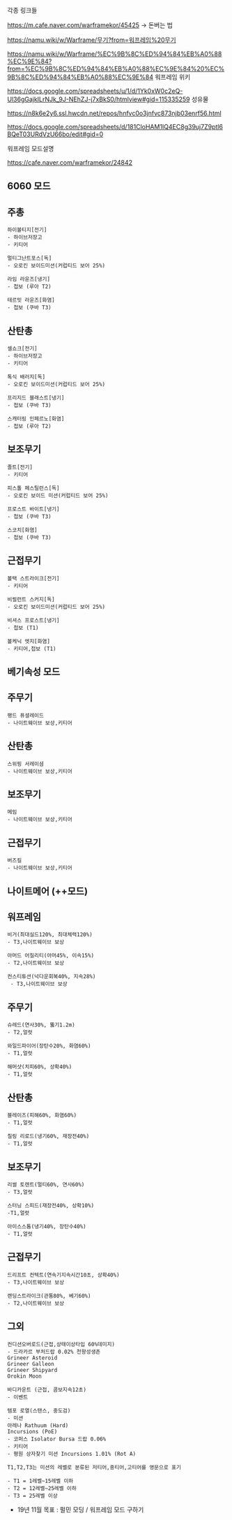 
각종 링크들

https://m.cafe.naver.com/warframekor/45425 -> 돈버는 법

https://namu.wiki/w/Warframe/무기?from=워프레임%20무기

https://namu.wiki/w/Warframe/%EC%9B%8C%ED%94%84%EB%A0%88%EC%9E%84?from=%EC%9B%8C%ED%94%84%EB%A0%88%EC%9E%84%20%EC%9B%8C%ED%94%84%EB%A0%88%EC%9E%84
워프레임 위키

https://docs.google.com/spreadsheets/u/1/d/1Yk0xW0c2eQ-Ul36gGajkILrNJk_9J-NEhZJ-j7xBkS0/htmlview#gid=115335259
성유물

https://n8k6e2y6.ssl.hwcdn.net/repos/hnfvc0o3jnfvc873njb03enrf56.html

https://docs.google.com/spreadsheets/d/181CloHAM1IQ4EC8g39uj7Z9ptl6BQeT03URdVzU66bo/edit#gid=0

워프레임 모드설명

https://cafe.naver.com/warframekor/24842


## 6060 모드 

## 주총
```
하이볼티지[전기]
- 하이브저장고
- 키티어

멀티그난트포스[독]
- 오로킨 보이드미션(커럽티드 보어 25%)

라임 라운즈[냉기]
- 첩보 (루아 T2)

테르밋 라운즈[화염] 
- 첩보 (쿠바 T3)
```
## 산탄총
```
셀쇼크[전기]
- 하이브저장고
- 키티어

톡식 배러지[독]
- 오로킨 보이드미션(커럽티드 보어 25%)

프리지드 블래스트[냉기]
- 첩보 (쿠바 T3)

스캐터링 인페르노[화염]
- 첩보 (루아 T2)
```
## 보조무기
```
졸트[전기]
- 키티어

피스톨 페스틸런스[독]
- 오로킨 보이드 미션(커럽티드 보어 25%)

프로스트 바이트[냉기]
- 첩보 (쿠바 T3)

스코치[화염]
- 첩보 (쿠바 T3)
```
## 근접무기
```
볼택 스트라이크[전기]
- 키티어

비럴런트 스커지[독]
- 오로킨 보이드미션(커럽티드 보어 25%)

비셔스 프로스트[냉기]
- 첩보 (T1)

볼케닉 엣지[화염]
- 키티어,첩보 (T1)
```
## 베기속성 모드

## 주무기
```
팽드 퓨셜레이드
- 나이트웨이브 보상,키티어
```
## 산탄총
```
스위핑 서레이셤
- 나이트웨이브 보상,키티어
```
## 보조무기
```
메임
- 나이트웨이브 보상,키티어
```
## 근접무기
```
버즈킬
- 나이트웨이브 보상,키티어
```
## 나이트메어 (++모드)

## 워프레임
```
비거(최대실드120%, 최대체력120%)
- T3,나이트웨이브 보상

아머드 어질리티(아머45%, 이속15%)
- T2,나이트웨이브 보상

컨스티튜션(넉다운회복40%, 지속28%)
 - T3,나이트웨이브 보상
```
## 주무기
```
슈레드(연사30%, 뚫기1.2m)
- T2,얼럿

와일드파이어(장탄수20%, 화염60%)
- T1,얼럿

해머샷(치피60%, 상확40%)
- T1,얼럿
```
## 산탄총
```
블레이즈(피해60%, 화염60%)
- T1,얼럿

칠링 리로드(냉기60%, 재장전40%)
- T1,얼럿
```
## 보조무기
```
리썰 토렌트(멀티60%, 연사60%)
- T3,얼럿

스터닝 스피드(재장전40%, 상확10%)
-T1,얼럿

아이스스톰(냉기40%, 장탄수40%)
- T1,얼럿
```
## 근접무기
```
드리프트 컨텍트(연속기지속시간10초, 상확40%)
- T3,나이트웨이브 보상

랜딩스트라이크(관통80%, 베기60%)
- T2,나이트웨이브 보상
```
## 그외
```
컨디션오버로드(근접,상태이상타입 60%데미지)
- 드라카르 부처드랍 0.02% 천왕성생존
Grineer Asteroid
Grineer Galleon
Grineer Shipyard 
Orokin Moon

바디카운트 (근접, 콤보지속12초)
- 이벤트

템포 로열(스탠스, 중도검)
- 미션
아레나 Rathuum (Hard) 
Incursions (PoE)
- 코퍼스 Isolator Bursa 드랍 0.06%
- 키티어 
- 평원 상자찾기 미션 Incursions 1.01% (Rot A)

T1,T2,T3는 미션의 레벨로 분류된 저티어,중티어,고티어를 영문으로 표기

- T1 = 1레벨~15레벨 이하 
- T2 = 12레벨~25레벨 이하
- T3 = 25레벨 이상
````

- 19년 11월 목표 : 펄민 모딩 / 워프레임 모드 구하기